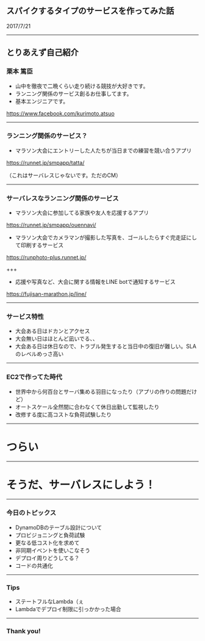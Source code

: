 
## スパイクするタイプのサービスを作ってみた話

2017/7/21

---

## とりあえず自己紹介

### 栗本 篤臣

* 山中を徹夜で二晩くらい走り続ける競技が大好きです。
* ランニング関係のサービス創るお仕事してます。
* 基本エンジニアです。

https://www.facebook.com/kurimoto.atsuo

---

### ランニング関係のサービス？

* マラソン大会にエントリーした人たちが当日までの練習を競い合うアプリ

https://runnet.jp/smpapp/tatta/

（これはサーバレスじゃないです。ただのCM）

---

### サーバレスなランニング関係のサービス

* マラソン大会に参加してる家族や友人を応援するアプリ

https://runnet.jp/smpapp/ouennavi/

* マラソン大会でカメラマンが撮影した写真を、ゴールしたらすぐ完走証にして印刷するサービス

https://runphoto-plus.runnet.jp/

+++

* 応援や写真など、大会に関する情報をLINE botで通知するサービス

https://fujisan-marathon.jp/line/

---

### サービス特性

* 大会ある日はドカンとアクセス
* 大会無い日はほとんど凪いでる、、
* 大会ある日は休日なので、トラブル発生すると当日中の復旧が難しい。SLAのレベルめっさ高い

---

### EC2で作ってた時代

* 世界中から何百台とサーバ集める羽目になったり（アプリの作りの問題だけど）
* オートスケール全然間に合わなくて休日出勤して監視したり
* 改修する度に高コストな負荷試験したり

---

# つらい

---

# そうだ、サーバレスにしよう！

---

### 今日のトピックス

* DynamoDBのテーブル設計について
* プロビジョニングと負荷試験
* 更なる低コスト化を求めて
* 非同期イベントを使いこなそう
* デプロイ周りどうしてる？
* コードの共通化

---

### Tips
* ステートフルなLambda（ぇ
* Lambdaでデプロイ制限に引っかかった場合

---

### Thank you!
